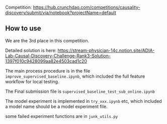 Competition: https://hub.crunchdao.com/competitions/causality-discovery/submit/via/notebook?projectName=default

## How to use
We are the 3rd place in this competition.

Detailed solution is here: https://stream-physician-14c.notion.site/ADIA-Lab-Causal-Discovery-Challenge-Rank3-Solution-1397f010c9428099aa82e4503cad1c20

The main process procedure is in the file `improve_supervised_baseline.ipynb`, which included the full feature workflow for local testing.

The Final submission file is `supervised_baseline_test_sub_online.ipynb`

The model experiment is implemented in `try_xxx.ipynb` etc, which included a model name should be a model experiment file.

some failed experiment functions are in `junk_utils.py`